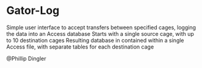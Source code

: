 # Gator-Log
Simple user interface to accept transfers between specified cages, logging the data into an Access database
Starts with a single source cage, with up to 10 destination cages
Resulting database in contained within a single Access file, with separate tables for each destination cage

@Phillip Dingler
